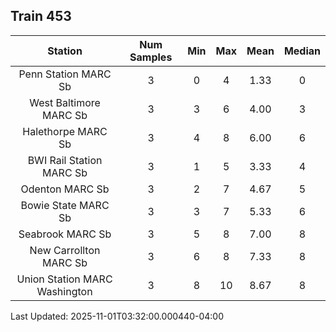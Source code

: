 ## Train 453

| Station | Num Samples | Min | Max | Mean | Median |
| :-----: | :---------: | :-: | :-: | :--: | :----: |
| Penn Station MARC Sb | 3 | 0 | 4 | 1.33 | 0 |
| West Baltimore MARC Sb | 3 | 3 | 6 | 4.00 | 3 |
| Halethorpe MARC Sb | 3 | 4 | 8 | 6.00 | 6 |
| BWI Rail Station MARC Sb | 3 | 1 | 5 | 3.33 | 4 |
| Odenton MARC Sb | 3 | 2 | 7 | 4.67 | 5 |
| Bowie State MARC Sb | 3 | 3 | 7 | 5.33 | 6 |
| Seabrook MARC Sb | 3 | 5 | 8 | 7.00 | 8 |
| New Carrollton MARC Sb | 3 | 6 | 8 | 7.33 | 8 |
| Union Station MARC Washington | 3 | 8 | 10 | 8.67 | 8 |


Last Updated: 2025-11-01T03:32:00.000440-04:00
